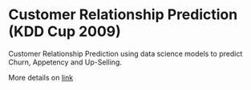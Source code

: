 # Customer Relationship Prediction (KDD Cup 2009)

Customer Relationship Prediction using data science models to predict Churn, Appetency and Up-Selling.

More details on [link](https://www.kdd.org/kdd-cup/view/kdd-cup-2009/Intro)

